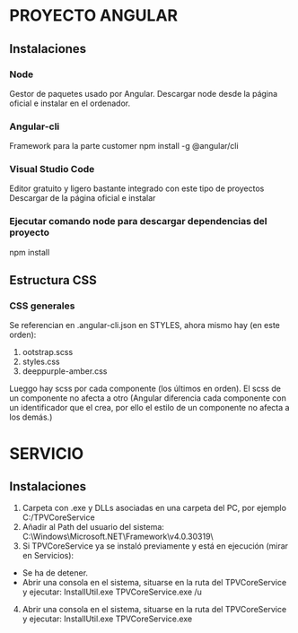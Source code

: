 # PROYECTO ANGULAR

## Instalaciones

### Node
Gestor de paquetes usado por Angular.
Descargar node desde la página oficial e instalar en el ordenador.

### Angular-cli
Framework para la parte customer
npm install -g @angular/cli

### Visual Studio Code
Editor gratuito y ligero bastante integrado con este tipo de proyectos
Descargar de la página oficial e instalar

### Ejecutar comando node para descargar dependencias del proyecto
npm install

## Estructura CSS

### CSS generales
Se referencian en .angular-cli.json en STYLES, ahora mismo hay (en este orden):

1. ootstrap.scss
2. styles.css
3. deeppurple-amber.css

Lueggo hay scss por cada componente (los últimos en orden). El scss de un componente no afecta a otro (Angular diferencia cada componente con un identificador que el crea, por ello el estilo de un componente no afecta a los demás.)


# SERVICIO

## Instalaciones

1. Carpeta con .exe y DLLs asociadas en una carpeta del PC, por ejemplo C:/TPVCoreService
2. Añadir al Path del usuario del sistema: C:\Windows\Microsoft.NET\Framework\v4.0.30319\
3. Si TPVCoreService ya se instaló previamente y está en ejecución (mirar en Servicios):
  - Se ha de detener.
  - Abrir una consola en el sistema, situarse en la ruta del TPVCoreService y ejecutar: InstallUtil.exe TPVCoreService.exe /u
4. Abrir una consola en el sistema, situarse en la ruta del TPVCoreService y ejecutar: InstallUtil.exe TPVCoreService.exe

